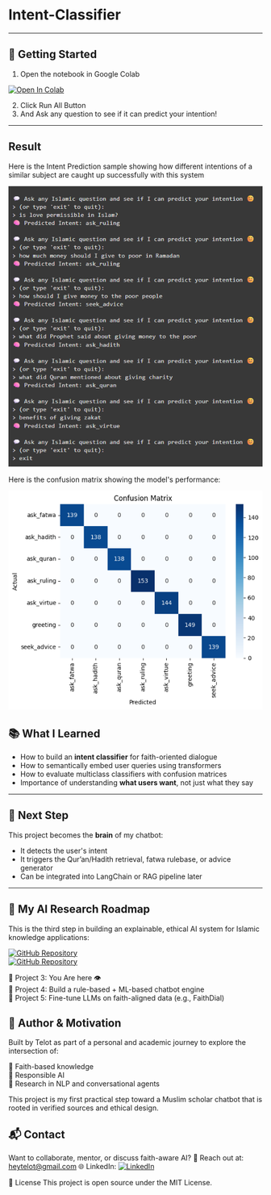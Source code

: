 # Intent-Classifier


---

## 🚀 Getting Started

1. Open the notebook in Google Colab

<p align="left">
  <a href="https://colab.research.google.com/drive/1Cg9KvaqDgamkh3gTeKKOq_4XpOXp5_hp?usp=sharing">
    <img src="https://colab.research.google.com/assets/colab-badge.svg" alt="Open In Colab" width="150"/>
  </a>
</p>

2. Click Run All Button
3. And Ask any question to see if it can predict your intention!

---

## Result

Here is the Intent Prediction sample showing how different intentions of a similar subject are caught up successfully with this system  

![Intention Prediction in Live](Intention_Prediction.png)  

Here is the confusion matrix showing the model's performance:  

![Confusion Matrix](confusion_matrix.png)  


## 📚 What I Learned

- How to build an **intent classifier** for faith-oriented dialogue
- How to semantically embed user queries using transformers
- How to evaluate multiclass classifiers with confusion matrices
- Importance of understanding **what users want**, not just what they say

---

## 🧱 Next Step

This project becomes the **brain** of my chatbot:
- It detects the user's intent
- It triggers the Qur’an/Hadith retrieval, fatwa rulebase, or advice generator
- Can be integrated into LangChain or RAG pipeline later

---

## 🔬 My AI Research Roadmap

This is the third step in building an explainable, ethical AI system for Islamic knowledge applications:  

<a href="https://github.com/Akane-Asahi/Text-Classification-Islamic-vs-Non-Islamic-Content">
  <img src="https://img.shields.io/badge/Project_1-Text_Classification-blue?style=for-the-badge&logo=github" alt="GitHub Repository">
</a>    <br>
<a href="https://github.com/Akane-Asahi/Qur-an-Hadith-semantic-search-QA-retrieval-">
  <img src="https://img.shields.io/badge/Project_2-Qur’an_&_Hadith_semantic_search_(QA_retrieval)-blue?style=for-the-badge&logo=github" alt="GitHub Repository">
</a>      <br>

🧠 Project 3: You Are here  👁️  
🧩 Project 4: Build a rule-based + ML-based chatbot engine  
🤖 Project 5: Fine-tune LLMs on faith-aligned data (e.g., FaithDial)  

## 🤝 Author & Motivation
Built by Telot as part of a personal and academic journey to explore the intersection of:

📜 Faith-based knowledge  
🧠 Responsible AI  
🧪 Research in NLP and conversational agents  

This project is my first practical step toward a Muslim scholar chatbot that is rooted in verified sources and ethical design.

## 📬 Contact

Want to collaborate, mentor, or discuss faith-aware AI?
📧 Reach out at: heytelot@gmail.com
🌐 LinkedIn: 
<a href="https://www.linkedin.com/in/mosfaiulalam/">
  <img src="https://img.shields.io/badge/Connect%20on%20LinkedIn-Mosfaiul%20Alam-blue?style=for-the-badge&logo=linkedin" alt="LinkedIn" width="250"/>
</a>

🪪 License
This project is open source under the MIT License.
